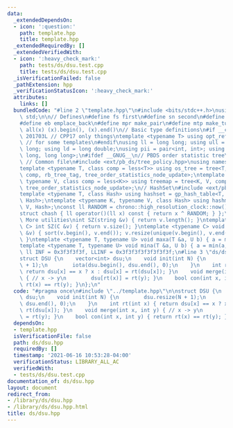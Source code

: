 ```yaml
---
data:
  _extendedDependsOn:
  - icon: ':question:'
    path: template.hpp
    title: template.hpp
  _extendedRequiredBy: []
  _extendedVerifiedWith:
  - icon: ':heavy_check_mark:'
    path: tests/ds/dsu.test.cpp
    title: tests/ds/dsu.test.cpp
  _isVerificationFailed: false
  _pathExtension: hpp
  _verificationStatusIcon: ':heavy_check_mark:'
  attributes:
    links: []
  bundledCode: "#line 2 \"template.hpp\"\n#include <bits/stdc++.h>\nusing namespace\
    \ std;\n\n// Defines\n#define fs first\n#define sn second\n#define pb push_back\n\
    #define eb emplace_back\n#define mpr make_pair\n#define mtp make_tuple\n#define\
    \ all(x) (x).begin(), (x).end()\n// Basic type definitions\n#if __cplusplus ==\
    \ 201703L // CPP17 only things\ntemplate <typename T> using opt_ref = optional<reference_wrapper<T>>;\
    \ // for some templates\n#endif\nusing ll = long long; using ull = unsigned long\
    \ long; using ld = long double;\nusing pii = pair<int, int>; using pll = pair<long\
    \ long, long long>;\n#ifdef __GNUG__\n// PBDS order statistic tree\n#include <ext/pb_ds/assoc_container.hpp>\
    \ // Common file\n#include <ext/pb_ds/tree_policy.hpp>\nusing namespace __gnu_pbds;\n\
    template <typename T, class comp = less<T>> using os_tree = tree<T, null_type,\
    \ comp, rb_tree_tag, tree_order_statistics_node_update>;\ntemplate <typename K,\
    \ typename V, class comp = less<K>> using treemap = tree<K, V, comp, rb_tree_tag,\
    \ tree_order_statistics_node_update>;\n// HashSet\n#include <ext/pb_ds/assoc_container.hpp>\n\
    template <typename T, class Hash> using hashset = gp_hash_table<T, null_type,\
    \ Hash>;\ntemplate <typename K, typename V, class Hash> using hashmap = gp_hash_table<K,\
    \ V, Hash>;\nconst ll RANDOM = chrono::high_resolution_clock::now().time_since_epoch().count();\n\
    struct chash { ll operator()(ll x) const { return x ^ RANDOM; } };\n#endif\n//\
    \ More utilities\nint SZ(string &v) { return v.length(); }\ntemplate <typename\
    \ C> int SZ(C &v) { return v.size(); }\ntemplate <typename C> void UNIQUE(vector<C>\
    \ &v) { sort(v.begin(), v.end()); v.resize(unique(v.begin(), v.end()) - v.begin());\
    \ }\ntemplate <typename T, typename U> void maxa(T &a, U b) { a = max(a, b); }\n\
    template <typename T, typename U> void mina(T &a, U b) { a = min(a, b); }\nconst\
    \ ll INF = 0x3f3f3f3f, LLINF = 0x3f3f3f3f3f3f3f3f;\n#line 3 \"ds/dsu.hpp\"\n\n\
    struct DSU {\n    vector<int> dsu;\n    void init(int N) {\n        dsu.resize(N\
    \ + 1);\n        iota(dsu.begin(), dsu.end(), 0);\n    }\n    int rt(int x) {\
    \ return dsu[x] == x ? x : dsu[x] = rt(dsu[x]); }\n    void merge(int x, int y)\
    \ { // x -> y\n        dsu[rt(x)] = rt(y); }\n    bool con(int x, int y) { return\
    \ rt(x) == rt(y); }\n};\n"
  code: "#pragma once\n#include \"../template.hpp\"\n\nstruct DSU {\n    vector<int>\
    \ dsu;\n    void init(int N) {\n        dsu.resize(N + 1);\n        iota(dsu.begin(),\
    \ dsu.end(), 0);\n    }\n    int rt(int x) { return dsu[x] == x ? x : dsu[x] =\
    \ rt(dsu[x]); }\n    void merge(int x, int y) { // x -> y\n        dsu[rt(x)]\
    \ = rt(y); }\n    bool con(int x, int y) { return rt(x) == rt(y); }\n};\n"
  dependsOn:
  - template.hpp
  isVerificationFile: false
  path: ds/dsu.hpp
  requiredBy: []
  timestamp: '2021-06-16 10:53:28-04:00'
  verificationStatus: LIBRARY_ALL_AC
  verifiedWith:
  - tests/ds/dsu.test.cpp
documentation_of: ds/dsu.hpp
layout: document
redirect_from:
- /library/ds/dsu.hpp
- /library/ds/dsu.hpp.html
title: ds/dsu.hpp
---
```


